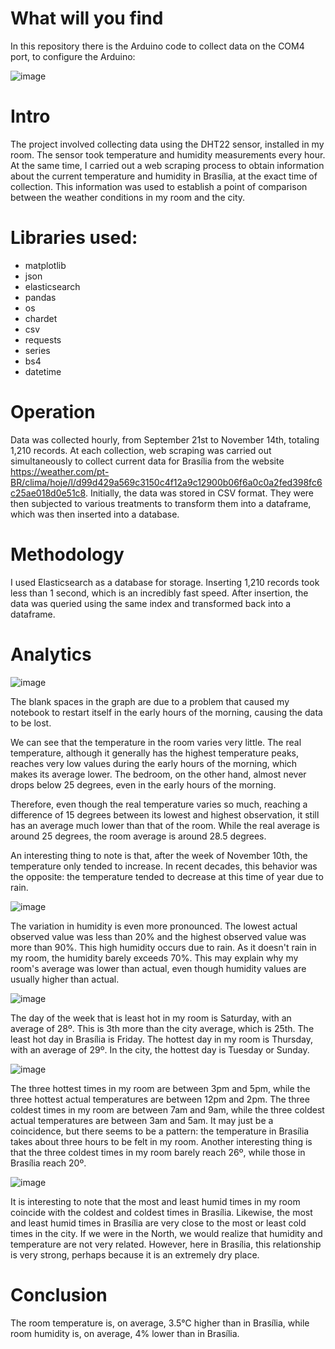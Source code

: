 # What will you find
In this repository there is the Arduino code to collect data on the COM4 port, to configure the Arduino:

![image](https://github.com/BrandonSaraiva/umidade_temperatura_quarto/assets/90096835/40a30f8e-6b7f-4785-a3cb-eeef49a0c87e)

# Intro
The project involved collecting data using the DHT22 sensor, installed in my room. The sensor took temperature and humidity measurements every hour. At the same time, I carried out a web scraping process to obtain information about the current temperature and humidity in Brasília, at the exact time of collection. This information was used to establish a point of comparison between the weather conditions in my room and the city.
# Libraries used:
- matplotlib
- json
- elasticsearch
- pandas
- os
- chardet
- csv
- requests
- series
- bs4
- datetime

# Operation
Data was collected hourly, from September 21st to November 14th, totaling 1,210 records. At each collection, web scraping was carried out simultaneously to collect current data for Brasília from the website https://weather.com/pt-BR/clima/hoje/l/d99d429a569c3150c4f12a9c12900b06f6a0c0a2fed398fc6c25ae018d0e51c8. Initially, the data was stored in CSV format. They were then subjected to various treatments to transform them into a dataframe, which was then inserted into a database.
# Methodology
I used Elasticsearch as a database for storage. Inserting 1,210 records took less than 1 second, which is an incredibly fast speed. After insertion, the data was queried using the same index and transformed back into a dataframe.
# Analytics
![image](https://github.com/BrandonSaraiva/umidade_temperatura_quarto/assets/90096835/a86bbb6f-4e90-4fec-9bc2-a269d0053812)

The blank spaces in the graph are due to a problem that caused my notebook to restart itself in the early hours of the morning, causing the data to be lost.

We can see that the temperature in the room varies very little. The real temperature, although it generally has the highest temperature peaks, reaches very low values during the early hours of the morning, which makes its average lower. The bedroom, on the other hand, almost never drops below 25 degrees, even in the early hours of the morning.

Therefore, even though the real temperature varies so much, reaching a difference of 15 degrees between its lowest and highest observation, it still has an average much lower than that of the room. While the real average is around 25 degrees, the room average is around 28.5 degrees.

An interesting thing to note is that, after the week of November 10th, the temperature only tended to increase. In recent decades, this behavior was the opposite: the temperature tended to decrease at this time of year due to rain.

![image](https://github.com/BrandonSaraiva/umidade_temperatura_quarto/assets/90096835/8fabf351-1c0b-44ca-880a-45ae8c0bc63d)

The variation in humidity is even more pronounced. The lowest actual observed value was less than 20% and the highest observed value was more than 90%. This high humidity occurs due to rain. As it doesn't rain in my room, the humidity barely exceeds 70%. This may explain why my room's average was lower than actual, even though humidity values are usually higher than actual.

![image](https://github.com/BrandonSaraiva/umidade_temperatura_quarto/assets/90096835/59c53bf0-7210-4f31-9764-8458129ebdb6)

The day of the week that is least hot in my room is Saturday, with an average of 28º. This is 3th more than the city average, which is 25th. The least hot day in Brasília is Friday. The hottest day in my room is Thursday, with an average of 29º. In the city, the hottest day is Tuesday or Sunday.

![image](https://github.com/BrandonSaraiva/umidade_temperatura_quarto/assets/90096835/23df692f-3ab2-467f-b315-9cee9a176e86)

The three hottest times in my room are between 3pm and 5pm, while the three hottest actual temperatures are between 12pm and 2pm. The three coldest times in my room are between 7am and 9am, while the three coldest actual temperatures are between 3am and 5am. It may just be a coincidence, but there seems to be a pattern: the temperature in Brasília takes about three hours to be felt in my room. Another interesting thing is that the three coldest times in my room barely reach 26º, while those in Brasília reach 20º.

![image](https://github.com/BrandonSaraiva/umidade_temperatura_quarto/assets/90096835/56bccb3d-5df6-4734-af18-7072a321867a)

It is interesting to note that the most and least humid times in my room coincide with the coldest and coldest times in Brasília. Likewise, the most and least humid times in Brasília are very close to the most or least cold times in the city. If we were in the North, we would realize that humidity and temperature are not very related. However, here in Brasília, this relationship is very strong, perhaps because it is an extremely dry place.

# Conclusion

The room temperature is, on average, 3.5°C higher than in Brasília, while room humidity is, on average, 4% lower than in Brasília.
